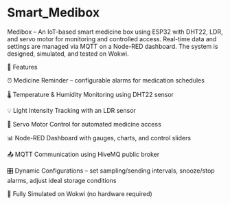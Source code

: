 # Smart_Medibox
Medibox – An IoT-based smart medicine box using ESP32 with DHT22, LDR, and servo motor for monitoring and controlled access. Real-time data and settings are managed via MQTT on a Node-RED dashboard. The system is designed, simulated, and tested on Wokwi.

🚀 Features

⏰ Medicine Reminder – configurable alarms for medication schedules

🌡️ Temperature & Humidity Monitoring using DHT22 sensor

💡 Light Intensity Tracking with an LDR sensor

🔄 Servo Motor Control for automated medicine access

📊 Node-RED Dashboard with gauges, charts, and control sliders

📤 MQTT Communication using HiveMQ public broker

🎛️ Dynamic Configurations – set sampling/sending intervals, snooze/stop alarms, adjust ideal storage conditions

🧪 Fully Simulated on Wokwi
 (no hardware required)
